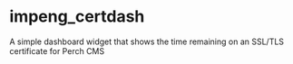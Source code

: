 # impeng_certdash
A simple dashboard widget that shows the time remaining on an SSL/TLS certificate for Perch CMS
